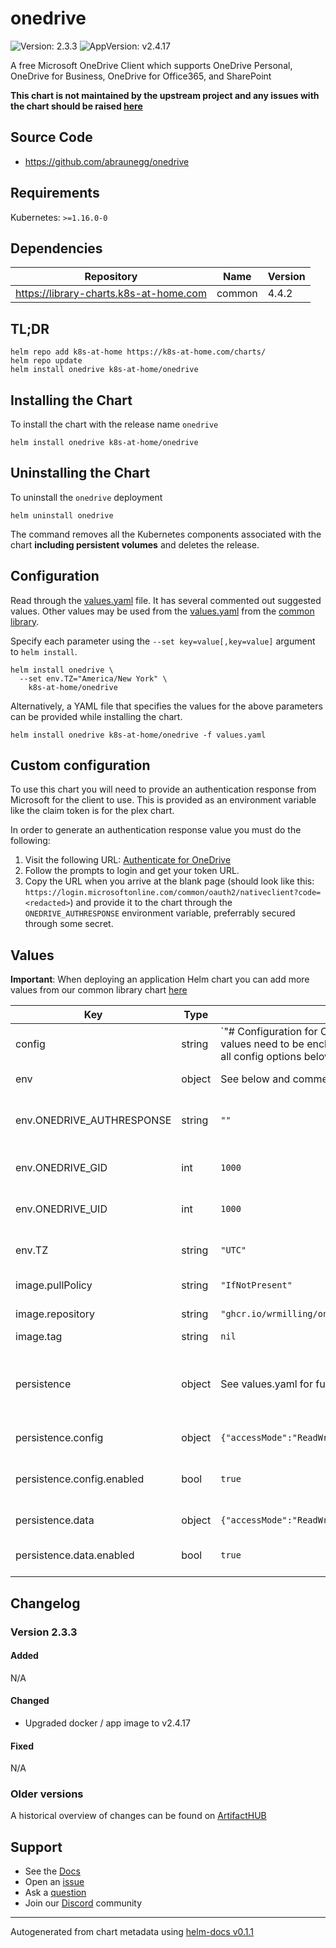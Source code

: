 # onedrive

![Version: 2.3.3](https://img.shields.io/badge/Version-2.3.3-informational?style=flat-square) ![AppVersion: v2.4.17](https://img.shields.io/badge/AppVersion-v2.4.17-informational?style=flat-square)

A free Microsoft OneDrive Client which supports OneDrive Personal, OneDrive for Business, OneDrive for Office365, and SharePoint

**This chart is not maintained by the upstream project and any issues with the chart should be raised [here](https://github.com/k8s-at-home/charts/issues/new/choose)**

## Source Code

* <https://github.com/abraunegg/onedrive>

## Requirements

Kubernetes: `>=1.16.0-0`

## Dependencies

| Repository | Name | Version |
|------------|------|---------|
| https://library-charts.k8s-at-home.com | common | 4.4.2 |

## TL;DR

```console
helm repo add k8s-at-home https://k8s-at-home.com/charts/
helm repo update
helm install onedrive k8s-at-home/onedrive
```

## Installing the Chart

To install the chart with the release name `onedrive`

```console
helm install onedrive k8s-at-home/onedrive
```

## Uninstalling the Chart

To uninstall the `onedrive` deployment

```console
helm uninstall onedrive
```

The command removes all the Kubernetes components associated with the chart **including persistent volumes** and deletes the release.

## Configuration

Read through the [values.yaml](./values.yaml) file. It has several commented out suggested values.
Other values may be used from the [values.yaml](https://github.com/k8s-at-home/library-charts/tree/main/charts/stable/common/values.yaml) from the [common library](https://github.com/k8s-at-home/library-charts/tree/main/charts/stable/common).

Specify each parameter using the `--set key=value[,key=value]` argument to `helm install`.

```console
helm install onedrive \
  --set env.TZ="America/New York" \
    k8s-at-home/onedrive
```

Alternatively, a YAML file that specifies the values for the above parameters can be provided while installing the chart.

```console
helm install onedrive k8s-at-home/onedrive -f values.yaml
```

## Custom configuration

To use this chart you will need to provide an authentication response from Microsoft for the client to use. This is provided as an environment variable like the claim token is for the plex chart.

In order to generate an authentication response value you must do the following:

1. Visit the following URL: [Authenticate for OneDrive](https://login.microsoftonline.com/common/oauth2/v2.0/authorize?client_id=d50ca740-c83f-4d1b-b616-12c519384f0c&scope=Files.ReadWrite%20Files.ReadWrite.all%20Sites.ReadWrite.All%20offline_access&response_type=code&redirect_uri=https://login.microsoftonline.com/common/oauth2/nativeclient)
2. Follow the prompts to login and get your token URL.
3. Copy the URL when you arrive at the blank page (should look like this: `https://login.microsoftonline.com/common/oauth2/nativeclient?code=<redacted>`) and provide it to the chart through the `ONEDRIVE_AUTHRESPONSE` environment variable, preferrably secured through some secret.

## Values

**Important**: When deploying an application Helm chart you can add more values from our common library chart [here](https://github.com/k8s-at-home/library-charts/tree/main/charts/stable/common)

| Key | Type | Default | Description |
|-----|------|---------|-------------|
| config | string | `"# Configuration for OneDrive Linux Client\n# This file contains the list of supported configuration fields\n# with their default values.\n# All values need to be enclosed in quotes\n# When changing a config option below, remove the '#' from the start of the line\n# For explanations of all config options below see docs/USAGE.md or the man page.\n#\n# sync_dir = \"/onedrive/data\"\n# skip_file = \"~*|.~*|*.tmp\"\n# monitor_interval = \"300\"\n# skip_dir = \"\"\n# log_dir = \"/var/log/onedrive/\"\n# drive_id = \"\"\n# upload_only = \"false\"\n# check_nomount = \"false\"\n# check_nosync = \"false\"\n# download_only = \"false\"\n# disable_notifications = \"false\"\n# disable_upload_validation = \"false\"\n# enable_logging = \"false\"\n# force_http_2 = \"false\"\n# local_first = \"false\"\n# no_remote_delete = \"false\"\n# skip_symlinks = \"false\"\n# debug_https = \"false\"\n# skip_dotfiles = \"false\"\n# dry_run = \"false\"\n# min_notify_changes = \"5\"\n# monitor_log_frequency = \"5\"\n# monitor_fullscan_frequency = \"10\"\n# sync_root_files = \"false\"\n# classify_as_big_delete = \"1000\"\n# user_agent = \"\"\n# remove_source_files = \"false\"\n# skip_dir_strict_match = \"false\"\napplication_id = \"d50ca740-c83f-4d1b-b616-12c519384f0c\"\n# resync = \"false\"\n# bypass_data_preservation = \"false\"\n# azure_ad_endpoint = \"\"\n# azure_tenant_id = \"common\"\n# sync_business_shared_folders = \"false\"\n# sync_dir_permissions = \"700\"\n# sync_file_permissions = \"600\"\n# rate_limit = \"131072\"\n"` |  |
| env | object | See below and commented variables in values.yaml | environment variables. |
| env.ONEDRIVE_AUTHRESPONSE | string | `""` | Set the One Drive Authentication Response |
| env.ONEDRIVE_GID | int | `1000` | Set the One Drive Group ID |
| env.ONEDRIVE_UID | int | `1000` | Set the OneDrive User ID |
| env.TZ | string | `"UTC"` | Set the container timezone |
| image.pullPolicy | string | `"IfNotPresent"` | image pull policy |
| image.repository | string | `"ghcr.io/wrmilling/onedrive-docker"` | image repository |
| image.tag | string | `nil` | image tag |
| persistence | object | See values.yaml for full listing | Configure persistence settings for the chart under this key. |
| persistence.config | object | `{"accessMode":"ReadWriteOnce","enabled":true,"mountPath":"/onedrive/conf"}` | OneDrive config storage |
| persistence.config.enabled | bool | `true` | If config storage should be enabled |
| persistence.data | object | `{"accessMode":"ReadWriteOnce","enabled":true,"mountPath":"/onedrive/data","readOnly":false,"retain":false,"size":"5Gi","type":"pvc"}` | OneDrive data storage |
| persistence.data.enabled | bool | `true` | If data storage should be enabled |

## Changelog

### Version 2.3.3

#### Added

N/A

#### Changed

* Upgraded docker / app image to v2.4.17

#### Fixed

N/A

### Older versions

A historical overview of changes can be found on [ArtifactHUB](https://artifacthub.io/packages/helm/k8s-at-home/onedrive?modal=changelog)

## Support

- See the [Docs](https://docs.k8s-at-home.com/our-helm-charts/getting-started/)
- Open an [issue](https://github.com/k8s-at-home/charts/issues/new/choose)
- Ask a [question](https://github.com/k8s-at-home/organization/discussions)
- Join our [Discord](https://discord.gg/sTMX7Vh) community

----------------------------------------------
Autogenerated from chart metadata using [helm-docs v0.1.1](https://github.com/k8s-at-home/helm-docs/releases/v0.1.1)
